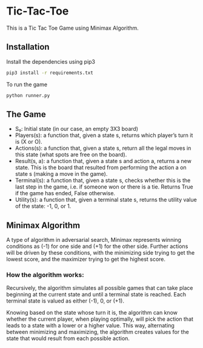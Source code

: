 # Tic-Tac-Toe

This is a Tic Tac Toe Game using Minimax Algorithm.

## Installation

Install the dependencies using pip3

```bash
pip3 install -r requirements.txt
```

To run the game

```bash
python runner.py
```

## The Game

* S₀: Initial state (in our case, an empty 3X3 board)
* Players(s): a function that, given a state s, returns which player’s turn it is (X or O).
* Actions(s): a function that, given a state s, return all the legal moves in this state (what spots are free on the board).
* Result(s, a): a function that, given a state s and action a, returns a new state. This is the board that resulted from performing the action a on state s (making a move in the game).
* Terminal(s): a function that, given a state s, checks whether this is the last step in the game, i.e. if someone won or there is a tie. Returns True if the game has ended, False otherwise.
* Utility(s): a function that, given a terminal state s, returns the utility value of the state: -1, 0, or 1.

## Minimax Algorithm

A type of algorithm in adversarial search, Minimax represents winning conditions as (-1) for one side and (+1) for the other side. Further actions will be driven by these conditions, with the minimizing side trying to get the lowest score, and the maximizer trying to get the highest score.

### How the algorithm works:

Recursively, the algorithm simulates all possible games that can take place beginning at the current state and until a terminal state is reached. Each terminal state is valued as either (-1), 0, or (+1).

Knowing based on the state whose turn it is, the algorithm can know whether the current player, when playing optimally, will pick the action that leads to a state with a lower or a higher value. This way, alternating between minimizing and maximizing, the algorithm creates values for the state that would result from each possible action.